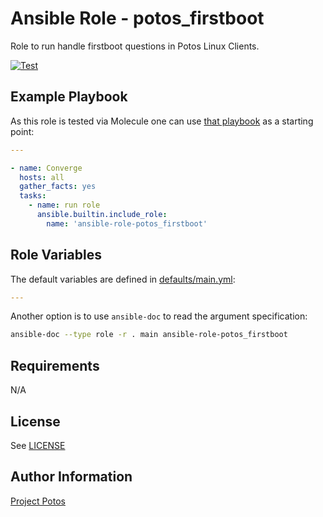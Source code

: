 
# Ansible Role - potos\_firstboot

Role to run handle firstboot questions in Potos Linux Clients.

[![Test](https://github.com/projectpotos/ansible-role-potos_firstboot/actions/workflows/test.yml/badge.svg)](https://github.com/projectpotos/ansible-role-potos_firstboot/actions/workflows/test.yml)

## Example Playbook

As this role is tested via Molecule one can use [that
playbook](./molecule/default/converge.yml) as a starting point:

```yaml
---

- name: Converge
  hosts: all
  gather_facts: yes
  tasks:
    - name: run role
      ansible.builtin.include_role:
        name: 'ansible-role-potos_firstboot'
```

## Role Variables

The default variables are defined in [defaults/main.yml](./defaults/main.yml):

```yaml
---


```

Another option is to use `ansible-doc` to read the argument specification:

```sh
ansible-doc --type role -r . main ansible-role-potos_firstboot
```

## Requirements

N/A

## License

See [LICENSE](./LICENSE)

## Author Information

[Project Potos](https://github.com/projectpotos)

